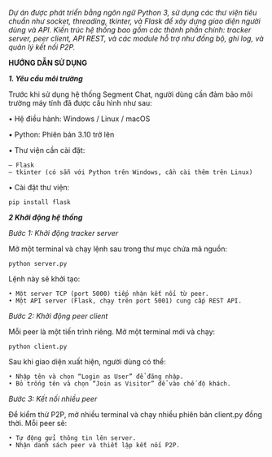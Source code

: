 _Dự án được phát triển bằng ngôn ngữ Python 3, sử dụng các thư viện tiêu chuẩn như socket,
threading, tkinter, và Flask để xây dựng giao diện người dùng và API. Kiến trúc hệ thống
bao gồm các thành phần chính: tracker server, peer client, API REST, và các module hỗ trợ như
đồng bộ, ghi log, và quản lý kết nối P2P._

**HƯỚNG DẪN SỬ DỤNG**

_**1. Yêu cầu môi trường**_

Trước khi sử dụng hệ thống Segment Chat, người dùng cần đảm bảo môi trường máy tính
đã được cấu hình như sau:

• Hệ điều hành: Windows / Linux / macOS

• Python: Phiên bản 3.10 trở lên

• Thư viện cần cài đặt:

    – Flask
    – tkinter (có sẵn với Python trên Windows, cần cài thêm trên Linux)

• Cài đặt thư viện:

    pip install flask

_**2 Khởi động hệ thống**_

_Bước 1: Khởi động tracker server_

  Mở một terminal và chạy lệnh sau trong thư mục chứa mã nguồn:

    python server.py

  Lệnh này sẽ khởi tạo:
  
    • Một server TCP (port 5000) tiếp nhận kết nối từ peer.
    • Một API server (Flask, chạy trên port 5001) cung cấp REST API.
    
_Bước 2: Khởi động peer client_
  
  Mỗi peer là một tiến trình riêng. Mở một terminal mới và chạy:
  
    python client.py
  
  Sau khi giao diện xuất hiện, người dùng có thể:
  
    • Nhập tên và chọn “Login as User” để đăng nhập.
    • Bỏ trống tên và chọn “Join as Visitor” để vào chế độ khách.

_Bước 3: Kết nối nhiều peer_

  Để kiểm thử P2P, mở nhiều terminal và chạy nhiều phiên bản client.py đồng thời. Mỗi
peer sẽ:
  
    • Tự động gửi thông tin lên server.
    • Nhận danh sách peer và thiết lập kết nối P2P.
